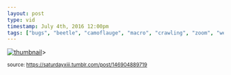 ```yaml
---
layout: post
type: vid
timestamp: July 4th, 2016 12:00pm
tags: ["bugs", "beetle", "camoflauge", "macro", "crawling", "zoom", "weevil", "insect", "photography"]
---
```

[![thumbnail](http://i3.ytimg.com/vi/zM_-XS5VIew/hqdefault.jpg)](https://www.youtube.com/watch?v=zM_-XS5VIew)>
  
<small>source: https://saturdayxiii.tumblr.com/post/146904889719</small>